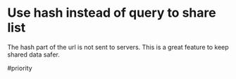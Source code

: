 # Use hash instead of query to share list

The hash part of the url is not sent to servers. This is a great feature to
keep shared data safer.

  #priority
